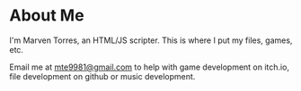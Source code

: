 # About Me
I'm Marven Torres, an HTML/JS scripter. This is where I put my files, games, etc.

Email me at mte9981@gmail.com to help with game development on itch.io, file development on github or music development.
